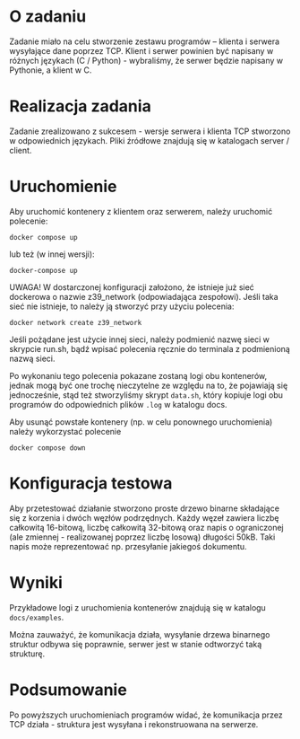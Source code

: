 # O zadaniu
Zadanie miało na celu stworzenie zestawu programów – klienta i serwera wysyłające dane poprzez TCP. Klient i serwer powinien być napisany w różnych językach (C / Python) - wybraliśmy, że serwer będzie napisany w Pythonie, a klient w C. 

# Realizacja zadania
Zadanie zrealizowano z sukcesem - wersje serwera i klienta TCP stworzono w odpowiednich językach. Pliki źródłowe znajdują się w katalogach server / client. 

# Uruchomienie
Aby uruchomić kontenery z klientem oraz serwerem, należy uruchomić polecenie:
```
docker compose up
```
lub też (w innej wersji):
```
docker-compose up
```


UWAGA! W dostarczonej konfiguracji założono, że istnieje już sieć dockerowa o nazwie z39_network (odpowiadająca zespołowi). Jeśli taka sieć nie istnieje, to należy ją stworzyć przy użyciu polecenia:

```
docker network create z39_network
```
Jeśli pożądane jest użycie innej sieci, należy podmienić nazwę sieci w skrypcie run.sh, bądź wpisać polecenia ręcznie do terminala z podmienioną nazwą sieci.


Po wykonaniu tego polecenia pokazane zostaną logi obu kontenerów, jednak mogą być one trochę nieczytelne ze względu na to, że pojawiają się jednocześnie, stąd też stworzyliśmy skrypt `data.sh`, który kopiuje logi obu programów do odpowiednich plików `.log` w katalogu docs.


Aby usunąć powstałe kontenery (np. w celu ponownego uruchomienia) należy wykorzystać polecenie
```
docker compose down
```

# Konfiguracja testowa
Aby przetestować działanie stworzono proste drzewo binarne składające się z korzenia i dwóch węzłów podrzędnych. Każdy węzeł zawiera liczbę całkowitą 16-bitową, liczbę całkowitą 32-bitową oraz napis o ograniczonej (ale zmiennej - realizowanej poprzez liczbę losową) długości 50kB. Taki napis może reprezentować np. przesyłanie jakiegoś dokumentu.

# Wyniki
Przykładowe logi z uruchomienia kontenerów znajdują się w katalogu `docs/examples`. 

Można zauważyć, że komunikacja działa, wysyłanie drzewa binarnego struktur odbywa się poprawnie, serwer jest w stanie odtworzyć taką strukturę. 


# Podsumowanie
Po powyższych uruchomieniach programów widać, że komunikacja przez TCP działa - struktura jest wysyłana i rekonstruowana na serwerze.